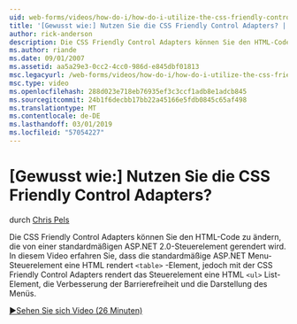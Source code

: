 ```yaml
---
uid: web-forms/videos/how-do-i/how-do-i-utilize-the-css-friendly-control-adapters
title: '[Gewusst wie:] Nutzen Sie die CSS Friendly Control Adapters? | Microsoft-Dokumentation'
author: rick-anderson
description: Die CSS Friendly Control Adapters können Sie den HTML-Code zu ändern, die von einer standardmäßigen ASP.NET 2.0-Steuerelement gerendert wird. In diesem Video erfahren Sie, die die Stan...
ms.author: riande
ms.date: 09/01/2007
ms.assetid: aa5a29e3-0cc2-4cc0-986d-e845dbf01813
msc.legacyurl: /web-forms/videos/how-do-i/how-do-i-utilize-the-css-friendly-control-adapters
msc.type: video
ms.openlocfilehash: 288d023e718eb76935ef3c3ccf1adb8e1adcb845
ms.sourcegitcommit: 24b1f6decbb17bb22a45166e5fdb0845c65af498
ms.translationtype: MT
ms.contentlocale: de-DE
ms.lasthandoff: 03/01/2019
ms.locfileid: "57054227"
---
```

<a name="how-do-i-utilize-the-css-friendly-control-adapters"></a>[Gewusst wie:] Nutzen Sie die CSS Friendly Control Adapters?
====================
durch [Chris Pels](https://twitter.com/chrispels)

Die CSS Friendly Control Adapters können Sie den HTML-Code zu ändern, die von einer standardmäßigen ASP.NET 2.0-Steuerelement gerendert wird. In diesem Video erfahren Sie, dass die standardmäßige ASP.NET Menu-Steuerelement eine HTML rendert `<table>` -Element, jedoch mit der CSS Friendly Control Adapters rendert das Steuerelement eine HTML `<ul>` List-Element, die Verbesserung der Barrierefreiheit und die Darstellung des Menüs. 

[&#9654;Sehen Sie sich Video (26 Minuten)](https://channel9.msdn.com/Blogs/ASP-NET-Site-Videos/how-do-i-utilize-the-css-friendly-control-adapters)
